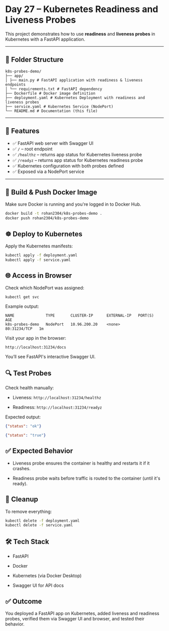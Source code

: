 # Day 27 – Kubernetes Readiness and Liveness Probes

This project demonstrates how to use **readiness** and **liveness probes** in Kubernetes with a FastAPI application.

---

## 📁 Folder Structure

```plaintext
k8s-probes-demo/
├── app/
│ ├── main.py # FastAPI application with readiness & liveness endpoints
│ └── requirements.txt # FastAPI dependency
├── Dockerfile # Docker image definition
├── deployment.yaml # Kubernetes Deployment with readiness and liveness probes
├── service.yaml # Kubernetes Service (NodePort)
└── README.md # Documentation (this file)
```

---

## 🚀 Features

- ✅ FastAPI web server with Swagger UI
- ✅ `/` – root endpoint
- ✅ `/healthz` – returns app status for Kubernetes liveness probe
- ✅ `/readyz` – returns app status for Kubernetes readiness probe
- ✅ Kubernetes configuration with both probes defined
- ✅ Exposed via a NodePort service

---

## 🐳 Build & Push Docker Image

Make sure Docker is running and you're logged in to Docker Hub.

```bash
docker build -t rohan2304/k8s-probes-demo .
docker push rohan2304/k8s-probes-demo
```

## ☸️ Deploy to Kubernetes

Apply the Kubernetes manifests:

```bash
kubectl apply -f deployment.yaml
kubectl apply -f service.yaml
```

## 🌐 Access in Browser

Check which NodePort was assigned:

```bash
kubectl get svc
```

Example output:

```pgsql
NAME              TYPE       CLUSTER-IP      EXTERNAL-IP   PORT(S)        AGE
k8s-probes-demo   NodePort   10.96.200.20    <none>        80:31234/TCP   1m
```

Visit your app in the browser:

```arduino
http://localhost:31234/docs
```

You’ll see FastAPI's interactive Swagger UI.

## 🔍 Test Probes

Check health manually:

- Liveness: ```http://localhost:31234/healthz```

- Readiness: ```http://localhost:31234/readyz```

Expected output:

```json
{"status": "ok"}
```

```json
{"status": "true"}
```

## ✅ Expected Behavior

- Liveness probe ensures the container is healthy and restarts it if it crashes.

- Readiness probe waits before traffic is routed to the container (until it's ready).

## 🧼 Cleanup

To remove everything:

```bash
kubectl delete -f deployment.yaml
kubectl delete -f service.yaml
```

## 🛠️ Tech Stack

- FastAPI

- Docker

- Kubernetes (via Docker Desktop)

- Swagger UI for API docs

## ✅ Outcome

You deployed a FastAPI app on Kubernetes, added liveness and readiness probes, verified them via Swagger UI and browser, and tested their behavior.